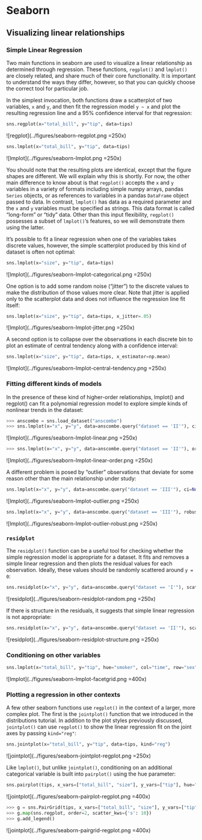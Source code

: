 # Seaborn

## Visualizing linear relationships
### Simple Linear Regression
Two main functions in seaborn are used to visualize a linear relationship as determined through regression. These functions, `regplot()` and `lmplot()` are closely related, and share much of their core functionality. It is important to understand the ways they differ, however, so that you can quickly choose the correct tool for particular job.

In the simplest invocation, both functions draw a scatterplot of two variables, `x` and `y`, and then fit the regression model `y ~ x` and plot the resulting regression line and a 95% confidence interval for that regression:

```python
sns.regplot(x="total_bill", y="tip", data=tips)
```
![regplot](../figures/seaborn-regplot.png =250x)

```python
sns.lmplot(x="total_bill", y="tip", data=tips)
```
![lmplot](../figures/seaborn-lmplot.png =250x)

You should note that the resulting plots are identical, except that the figure shapes are different. We will explain why this is shortly. For now, the other main difference to know about is that `regplot()` accepts the `x` and `y` variables in a variety of formats including simple numpy arrays, pandas `Series` objects, or as references to variables in a pandas `DataFrame` object passed to data. In contrast, `lmplot()` has data as a required parameter and the `x` and `y` variables must be specified as strings. This data format is called “long-form” or “tidy” data. Other than this input flexibility, `regplot()` possesses a subset of `lmplot()`’s features, so we will demonstrate them using the latter.

It’s possible to fit a linear regression when one of the variables takes discrete values, however, the simple scatterplot produced by this kind of dataset is often not optimal:

```python
sns.lmplot(x="size", y="tip", data=tips)
```
![lmplot](../figures/seaborn-lmplot-categorical.png =250x)

One option is to add some random noise (“jitter”) to the discrete values to make the distribution of those values more clear. Note that jitter is applied only to the scatterplot data and does not influence the regression line fit itself:

```python
sns.lmplot(x="size", y="tip", data=tips, x_jitter=.05)
```
![lmplot](../figures/seaborn-lmplot-jitter.png =250x)

A second option is to collapse over the observations in each discrete bin to plot an estimate of central tendency along with a confidence interval:

```python
sns.lmplot(x="size", y="tip", data=tips, x_estimator=np.mean)
```
![lmplot](../figures/seaborn-lmplot-central-tendency.png =250x)

### Fitting different kinds of models

In the presence of these kind of higher-order relationships, lmplot() and regplot() can fit a polynomial regression model to explore simple kinds of nonlinear trends in the dataset:
```python
>>> anscombe = sns.load_dataset("anscombe")
>>> sns.lmplot(x="x", y="y", data=anscombe.query("dataset == 'II'"), ci=None, scatter_kws={"s": 80})
```
![lmplot](../figures/seaborn-lmplot-linear.png =250x)

```python
>>> sns.lmplot(x="x", y="y", data=anscombe.query("dataset == 'II'"), order=2, ci=None, scatter_kws={"s": 80})
```
![lmplot](../figures/seaborn-lmplot-linear-order.png =250x)

A different problem is posed by “outlier” observations that deviate for some reason other than the main relationship under study:

```python
sns.lmplot(x="x", y="y", data=anscombe.query("dataset == 'III'"), ci=None, scatter_kws={"s": 80})
```
![lmplot](../figures/seaborn-lmplot-outlier.png =250x)

```python
sns.lmplot(x="x", y="y", data=anscombe.query("dataset == 'III'"), robust=True, ci=None, scatter_kws={"s": 80})
```
![lmplot](../figures/seaborn-lmplot-outlier-robust.png =250x)


### `residplot`
The `residplot()` function can be a useful tool for checking whether the simple regression model is appropriate for a dataset. It fits and removes a simple linear regression and then plots the residual values for each observation. Ideally, these values should be randomly scattered around `y = 0`:

```python
sns.residplot(x="x", y="y", data=anscombe.query("dataset == 'I'"), scatter_kws={"s": 80})
```
![residplot](../figures/seaborn-residplot-random.png =250x)

If there is structure in the residuals, it suggests that simple linear regression is not appropriate:
```python
sns.residplot(x="x", y="y", data=anscombe.query("dataset == 'II'"), scatter_kws={"s": 80})
```
![residplot](../figures/seaborn-residplot-structure.png =250x)

### Conditioning on other variables
```python
sns.lmplot(x="total_bill", y="tip", hue="smoker", col="time", row="sex", data=tips, palette='husl')
```
![lmplot](../figures/seaborn-lmplot-facetgrid.png =400x)

### Plotting a regression in other contexts
A few other seaborn functions use `regplot()` in the context of a larger, more complex plot. The first is the `jointplot()` function that we introduced in the distributions tutorial. In addition to the plot styles previously discussed, `jointplot()` can use `regplot()` to show the linear regression fit on the joint axes by passing `kind="reg"`:

```python
sns.jointplot(x="total_bill", y="tip", data=tips, kind="reg")
```
![jointplot](../figures/seaborn-jointplot-regplot.png =250x)

Like `lmplot()`, but unlike `jointplot()`, conditioning on an additional categorical variable is built into `pairplot()` using the hue parameter:
```python
sns.pairplot(tips, x_vars=["total_bill", "size"], y_vars=["tip"], hue="smoker", height=5, aspect=.8, kind="reg")
```
![jointplot](../figures/seaborn-pairplot-regplot.png =400x)

```python
>>> g = sns.PairGrid(tips, x_vars=["total_bill", "size"], y_vars=["tip"], hue='smoker', palette='husl', height=5, aspect=0.7)
>>> g.map(sns.regplot, order=2, scatter_kws={'s': 10})
>>> g.add_legend()
```
![jointplot](../figures/seaborn-pairgrid-regplot.png =400x)